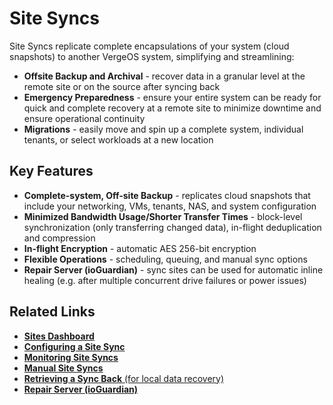 # Site Syncs

Site Syncs replicate complete encapsulations of your system (cloud snapshots) to another VergeOS system, simplifying and streamlining:   

* **Offsite Backup and Archival** - recover data in a granular level at the remote site or on the source after syncing back 
* **Emergency Preparedness** - ensure your entire system can be ready for quick and complete recovery at a remote site to minimize downtime and ensure operational continuity  
* **Migrations** - easily move and spin up a complete system, individual tenants, or select workloads at a new location 

## Key Features
* **Complete-system, Off-site Backup** - replicates cloud snapshots that include your networking, VMs, tenants, NAS, and system configuration
* **Minimized Bandwidth Usage/Shorter Transfer Times** - block-level synchronization (only transferring changed data), in-flight deduplication and compression 
* **In-flight Encryption** - automatic AES 256-bit encryption 
* **Flexible Operations** - scheduling, queuing, and manual sync options 
* **Repair Server (ioGuardian)** - sync sites can be used for automatic inline healing (e.g. after multiple concurrent drive failures or power issues)


## Related Links

* [**Sites Dashboard**](/product-guide/system/sites-overview)
* [**Configuring a Site Sync**](/product-guide/backup-dr/sync-configuration)
* [**Monitoring Site Syncs**](/product-guide/backup-dr/monitoring-site-syncs)
* [**Manual Site Syncs**](/product-guide/backup-dr/manual-site-syncs)
* [**Retrieving a Sync Back** (for local data recovery)](/product-guide/backup-dr/sync-back)
* [**Repair Server (ioGuardian)**](/product-guide/backup-dr/repair-server)
